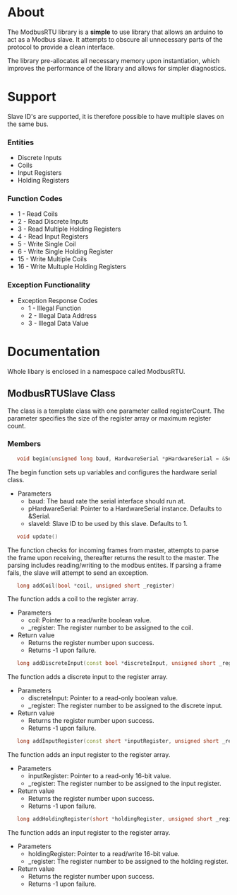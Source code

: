 # About
The ModbusRTU library is a **simple** to use library that allows an arduino to act as a Modbus slave. It attempts to obscure all unnecessary parts of the protocol to provide a clean interface.

The library pre-allocates all necessary memory upon instantiation, which improves the performance of the library and allows for simpler diagnostics. 

# Support
Slave ID's are supported, it is therefore possible to have multiple slaves on the same bus.

### Entities
* Discrete Inputs
* Coils
* Input Registers
* Holding Registers

### Function Codes
* 1   - Read Coils
* 2   - Read Discrete Inputs
* 3   - Read Multiple Holding Registers
* 4   - Read Input Registers
* 5   - Write Single Coil
* 6   - Write Single Holding Register
* 15  - Write Multiple Coils
* 16  - Write Multuple Holding Registers

### Exception Functionality
* Exception Response Codes
  * 1 - Illegal Function
  * 2 - Illegal Data Address
  * 3 - Illegal Data Value
  
# Documentation
Whole libary is enclosed in a namespace called ModbusRTU.

## ModbusRTUSlave Class
The class is a template class with one parameter called registerCount. The parameter specifies the size of the register array or maximum register count.

### Members
```c++ 
   void begin(unsigned long baud, HardwareSerial *pHardwareSerial = &Serial, unsigned char slaveId = 1)
```
   The begin function sets up variables and configures the hardware serial class.
   * Parameters
      * baud: The baud rate the serial interface should run at.
      * pHardwareSerial: Pointer to a HardwareSerial instance. Defaults to &Serial.
      * slaveId: Slave ID to be used by this slave. Defaults to 1.


```c++
   void update()
```
   The function checks for incoming frames from master, attempts to parse the frame upon receiving, thereafter returns the result to the master. The parsing includes reading/writing to the modbus entites. If parsing a frame fails, the slave will attempt to send an exception.


```c++
   long addCoil(bool *coil, unsigned short _register)
```
   The function adds a coil to the register array.
   * Parameters
      * coil: Pointer to a read/write boolean value.
      * _register: The register number to be assigned to the coil.
   * Return value
      * Returns the register number upon success.
      * Returns -1 upon failure.


```c++
   long addDiscreteInput(const bool *discreteInput, unsigned short _register)
```
   The function adds a discrete input to the register array.
   * Parameters
      * discreteInput: Pointer to a read-only boolean value.
      * _register: The register number to be assigned to the discrete input.
   * Return value
      * Returns the register number upon success.
      * Returns -1 upon failure.


```c++
   long addInputRegister(const short *inputRegister, unsigned short _register)
```
   The function adds an input register to the register array.
   * Parameters
      * inputRegister: Pointer to a read-only 16-bit value.
      * _register: The register number to be assigned to the input register.
   * Return value
      * Returns the register number upon success.
      * Returns -1 upon failure.


```c++
   long addHoldingRegister(short *holdingRegister, unsigned short _register)
```
   The function adds an input register to the register array.
   * Parameters
      * holdingRegister: Pointer to a read/write 16-bit value.
      * _register: The register number to be assigned to the holding register.
   * Return value
      * Returns the register number upon success.
      * Returns -1 upon failure.
